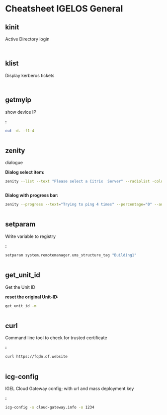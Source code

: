 # Cheatsheet IGELOS General

## kinit

Active Directory login

```bash

```

```bash

```

## klist

Display kerberos tickets

```bash

```

```bash

```

## getmyip

show device IP

**:**

```bash
cut -d. -f1-4
```

```bash

```

## zenity

dialogue

**Dialog select item:**

```bash
zenity --list --text "Please select a Citrix  Server" --radiolist -column "Select" --column "Server" Storefront1 "Storefront1" Storefront2 "Storefront2"
```

```bash

```

**Dialog with progress bar:**

```bash
zenity --progress --text="Trying to ping 4 times" --percentage="0" --auto-close & ping -c 4
```

```bash

```

## setparam

Write variable to registry

**:**

```bash
setparam system.remotemanager.ums_structure_tag "Building1"
```

```bash

```

## get_unit_id

Get the Unit ID

**reset the original Unit-ID:**

```bash
get_unit_id -m
```

```bash

```

## curl

Command line tool to check for trusted certificate

**:**

```bash
curl https://fqdn.of.website
```

```bash

```

## icg-config

IGEL Cloud Gateway config; with url and mass deployment key

**:**

```bash
icg-config -s cloud-gateway.info -o 1234
```

```bash

```

